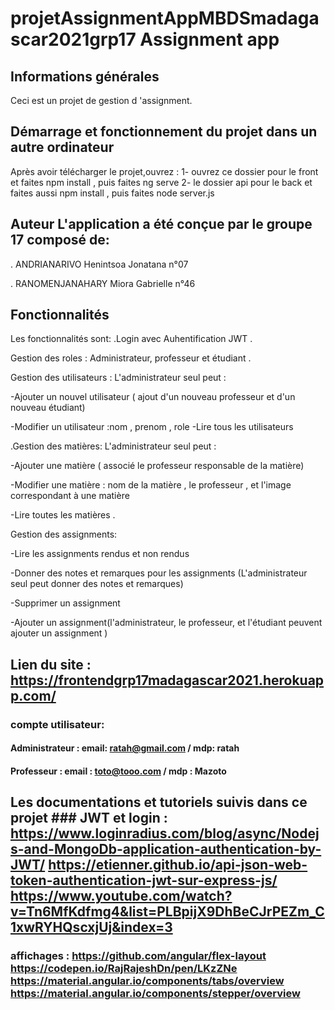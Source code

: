 # projetAssignmentAppMBDSmadagascar2021grp17 Assignment app 

## Informations générales 

Ceci est un projet de gestion d 'assignment.

 ## Démarrage et fonctionnement du projet dans un autre ordinateur 

Après avoir télécharger le projet,ouvrez : 
1- ouvrez ce dossier pour le front et faites npm install , 
puis faites ng serve 
2- le dossier api pour le back et faites aussi npm install , 
puis faites node server.js 

## Auteur L'application a été conçue par le groupe 17 composé de:

 . ANDRIANARIVO Henintsoa Jonatana n°07

 . RANOMENJANAHARY Miora Gabrielle n°46 

## Fonctionnalités

 Les fonctionnalités sont: .Login avec Auhentification JWT .

Gestion des roles : Administrateur, professeur et étudiant .

Gestion des utilisateurs : L'administrateur seul peut : 

-Ajouter un nouvel utilisateur ( ajout d'un nouveau professeur et d'un nouveau étudiant) 

-Modifier un utilisateur :nom , prenom , role -Lire tous les utilisateurs

 .Gestion des matières: L'administrateur seul peut :

 -Ajouter une matière ( associé le professeur responsable de la matière)

 -Modifier une matière : nom de la matière , le professeur , et l'image correspondant à une matière 

-Lire toutes les matières .

Gestion des assignments:

 -Lire les assignments rendus et non rendus 

-Donner des notes et remarques pour les assignments (L'administrateur seul peut donner des notes et remarques) 

-Supprimer un assignment 

-Ajouter un assignment(l'administrateur, le professeur, et l'étudiant peuvent ajouter un assignment ) 

## Lien du site : https://frontendgrp17madagascar2021.herokuapp.com/ 

### compte utilisateur:

 #### Administrateur : email: ratah@gmail.com / mdp: ratah 

#### Professeur : email : toto@tooo.com / mdp : Mazoto 

## Les documentations et tutoriels suivis dans ce projet ### JWT et login : https://www.loginradius.com/blog/async/Nodejs-and-MongoDb-application-authentication-by-JWT/ https://etienner.github.io/api-json-web-token-authentication-jwt-sur-express-js/ https://www.youtube.com/watch?v=Tn6MfKdfmg4&list=PLBpijX9DhBeCJrPEZm_C1xwRYHQscxjUj&index=3

 ### affichages : https://github.com/angular/flex-layout https://codepen.io/RajRajeshDn/pen/LKzZNe https://material.angular.io/components/tabs/overview https://material.angular.io/components/stepper/overview
